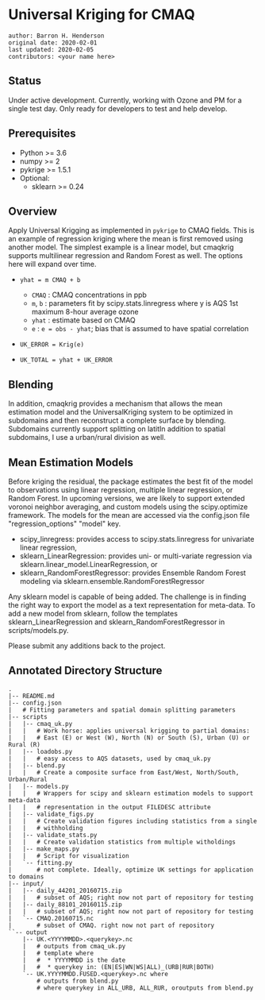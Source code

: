 Universal Kriging for CMAQ
==========================

    author: Barron H. Henderson
    original date: 2020-02-01
    last updated: 2020-02-05
    contributors: <your name here>


Status
------

Under active development. Currently, working with Ozone and PM for a single
test day. Only ready for developers to test and help develop.

Prerequisites
-------------

* Python >= 3.6
* numpy >= 2
* pykrige >= 1.5.1
* Optional:
  * sklearn >= 0.24

Overview
--------

Apply Universal Krigging as implemented in `pykrige` to CMAQ fields. This
is an example of regression kriging where the mean is first removed using
another model. The simplest example is a linear model, but cmaqkrig supports
multilinear regression and Random Forest as well. The options here will expand
over time.

* `yhat = m CMAQ + b`
    * `CMAQ` : CMAQ concentrations in ppb
    * `m`, `b` : parameters fit by scipy.stats.linregress where y is
                 AQS 1st maximum 8-hour average ozone
    * `yhat` : estimate based on CMAQ
    * `e` : `e = obs - yhat`; bias that is assumed to have spatial correlation

* `UK_ERROR = Krig(e)`
* `UK_TOTAL = yhat + UK_ERROR`

Blending
--------

In addition, cmaqkrig provides a mechanism that allows the mean estimation
model and the UniversalKriging system to be optimized in subdomains and then
reconstruct a complete surface by blending. Subdomains currently support
splitting on latitIn addition to spatial subdomains, I use a urban/rural division as
well.

Mean Estimation Models
----------------------

Before kriging the residual, the package estimates the best fit of the model to
observations using linear regression, multiple linear regression, or Random
Forest. In upcoming versions, we are likely to support extended voronoi
neighbor averaging, and custom models using the scipy.optimize framework. The
models for the mean are accessed via the config.json file "regression_options"
"model" key.

* scipy_linregress: provides access to scipy.stats.linregress for univariate
  linear regression,
* sklearn_LinearRegression: provides uni- or multi-variate regression via
  sklearn.linear_model.LinearRegression, or
* sklearn_RandomForestRegressor: provides Ensemble Random Forest modeling via
  sklearn.ensemble.RandomForestRegressor
  
Any sklearn model is capable of being added. The challenge is in finding the
right way to export the model as a text representation for meta-data. To add
a new model from sklearn, follow the templates sklearn_LinearRegression and
sklearn_RandomForestRegressor in scripts/models.py.

Please submit any additions back to the project.

Annotated Directory Structure
-----------------------------

```
.
|-- README.md
|-- config.json
|   # Fitting parameters and spatial domain splitting parameters
|-- scripts
|   |-- cmaq_uk.py
|   |   # Work horse: applies universal krigging to partial domains:
|   |   # East (E) or West (W), North (N) or South (S), Urban (U) or Rural (R)
|   |-- loadobs.py
|   |   # easy access to AQS datasets, used by cmaq_uk.py
|   |-- blend.py
|   |   # Create a composite surface from East/West, North/South, Urban/Rural
|   |-- models.py
|   |   # Wrappers for scipy and sklearn estimation models to support meta-data
|   |   # representation in the output FILEDESC attribute
|   |-- validate_figs.py
|   |   # Create validation figures including statistics from a single
|   |   # withholding
|   |-- validate_stats.py
|   |   # Create validation statistics from multiple witholdings
|   |-- make_maps.py
|   |   # Script for visualization
|   `-- fitting.py
|       # not complete. Ideally, optimize UK settings for application to domains
|-- input/
|   |-- daily_44201_20160715.zip
|   |   # subset of AQS; right now not part of repository for testing
|   |-- daily_88101_20160115.zip
|   |   # subset of AQS; right now not part of repository for testing
|   `-- CMAQ.20160715.nc
|       # subset of CMAQ. right now not part of repository
``-- output
    |-- UK.<YYYYMMDD>.<querykey>.nc
    |   # outputs from cmaq_uk.py 
    |   # template where
    |   #  * YYYYMMDD is the date
    |   #  * querykey in: (EN|ES|WN|WS|ALL)_(URB|RUR|BOTH)
    `-- UK.YYYYMMDD.FUSED.<querykey>.nc where 
        # outputs from blend.py
        # where querykey in ALL_URB, ALL_RUR, oroutputs from blend.py
```